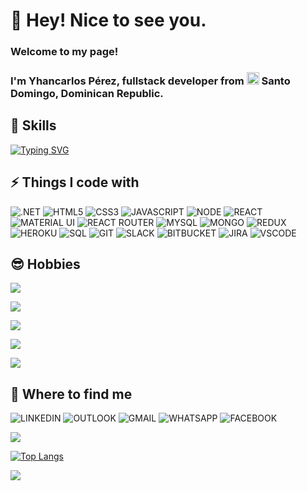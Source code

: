 <!--
**yhancarlos/yhancarlos** is a ✨ _special_ ✨ repository because its `README.md` (this file) appears on your GitHub profile.
-->

#  👋 Hey! Nice to see you.

### Welcome to my page!
### I'm Yhancarlos Pérez, fullstack developer from <img src="https://www.comprarbanderas.es/images/banderas/400/149-republica-dominicana_400px.jpg" width= 20> Santo Domingo, Dominican Republic.

## 🚀 Skills

[![Typing SVG](https://readme-typing-svg.herokuapp.com?color=FFFFFF&lines=Detail+Oriented;Problem+Resolution;Self+Motivation;Communication+Skills;Patience;Creativity)](https://git.io/typing-svg)

## ⚡ Things I code with 

![](https://img.shields.io/badge/.NET-5C2D91?style=for-the-badge&logo=.net&logoColor=white ".NET")
![](https://img.shields.io/badge/HTML5-E34F26?style=for-the-badge&logo=html5&logoColor=white "HTML5")
![](https://img.shields.io/badge/CSS3-1572B6?style=for-the-badge&logo=css3&logoColor=white "CSS3")
![](https://img.shields.io/badge/JavaScript-F7DF1E?style=for-the-badge&logo=javascript&logoColor=black "JAVASCRIPT")
![](https://img.shields.io/badge/Node.js-43853D?style=for-the-badge&logo=node.js&logoColor=white "NODE")
![](https://img.shields.io/badge/React-20232A?style=for-the-badge&logo=react&logoColor=61DAFB "REACT")
![](https://img.shields.io/badge/Material--UI-0081CB?style=for-the-badge&logo=material-ui&logoColor=whit "MATERIAL UI")
![](https://img.shields.io/badge/React_Router-CA4245?style=for-the-badge&logo=react-router&logoColor=white "REACT ROUTER")
![](https://img.shields.io/badge/MySQL-00000F?style=for-the-badge&logo=mysql&logoColor=white "MYSQL")
![](https://img.shields.io/badge/MongoDB-4EA94B?style=for-the-badge&logo=mongodb&logoColor=white "MONGO")
![](https://img.shields.io/badge/Redux-593D88?style=for-the-badge&logo=redux&logoColor=white "REDUX")
![](https://img.shields.io/badge/Heroku-430098?style=for-the-badge&logo=heroku&logoColor=white "HEROKU")
![](https://img.shields.io/badge/Microsoft%20SQL%20Server-CC2927?style=for-the-badge&logo=microsoft%20sql%20server&logoColor=white "SQL")
![](https://img.shields.io/badge/GIT-E44C30?style=for-the-badge&logo=git&logoColor=white "GIT")
![](https://img.shields.io/badge/Slack-4A154B?style=for-the-badge&logo=slack&logoColor=white "SLACK")
![](https://img.shields.io/badge/Bitbucket-0747a6?style=for-the-badge&logo=bitbucket&logoColor=white "BITBUCKET")
![](https://img.shields.io/badge/Jira-0052CC?style=for-the-badge&logo=Jira&logoColor=white "JIRA")
![](https://img.shields.io/badge/Visual_Studio_Code-0078D4?style=for-the-badge&logo=visual%20studio%20code&logoColor=white "VSCODE")

## 😎 Hobbies
![](https://img.shields.io/badge/ANIME-ONE%20PIECE%2C%20ATTACK%20ON%20TITAN%2C%20KENGAN%20ASHURA%2C%20BAKI%2C%20HUNTER%20X%20HUNTER-red)

![](https://img.shields.io/badge/SPORT-%20BASEBALL%2C%20BASKETBALL%2C%20BOXEO-red)

![](https://img.shields.io/badge/MOVIES-ACCION%2C%20COMEDY%2C%20SUSPENSE%2C%20AVENTURE%2C%20SUPER%20HERO-red)

![](https://img.shields.io/badge/MUSIC-RAP%2C%20SALSA%2C%20BACHATA-red)

![](https://img.shields.io/badge/TABLE%20GAMES-DOMINOES%2C%20ONE%2C%20MONOPOLY%2C%20DECKS%2C%20BOARDS-red)

## 👨 Where to find me 
![](https://img.shields.io/badge/LinkedIn-0077B5?style=for-the-badge&logo=linkedin&logoColor=white "LINKEDIN")
![](https://img.shields.io/badge/Microsoft_Outlook-0078D4?style=for-the-badge&logo=microsoft-outlook&logoColor=white "OUTLOOK")
![](https://img.shields.io/badge/Gmail-D14836?style=for-the-badge&logo=gmail&logoColor=white "GMAIL")
![](https://img.shields.io/badge/WhatsApp-25D366?style=for-the-badge&logo=whatsapp&logoColor=white "WHATSAPP")
![](https://img.shields.io/badge/Facebook-1877F2?style=for-the-badge&logo=facebook&logoColor=white "FACEBOOK")

![](https://github-readme-stats.vercel.app/api?username=yhancarloSPM&show_icons=true&hide=contribs,prs&cache_seconds=86400&theme=dark)

[![Top Langs](https://github-readme-stats.vercel.app/api/top-langs/?username=yhancarloSPM&layout=compact)](https://github.com/yhancarloSPM/github-readme-stats)

![](https://img.shields.io/github/followers/yhancarloSPM?style=social)
